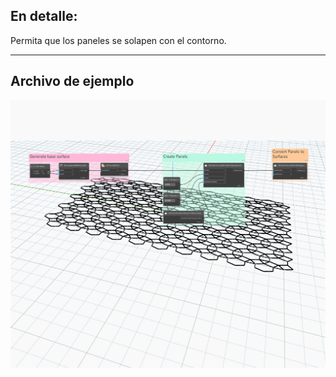 ## En detalle:
Permita que los paneles se solapen con el contorno.
___
## Archivo de ejemplo

![PanelSurfaceBoundaryCondition.Keep](./Autodesk.DesignScript.Geometry.PanelSurfaceBoundaryCondition.Keep_img.jpg)
